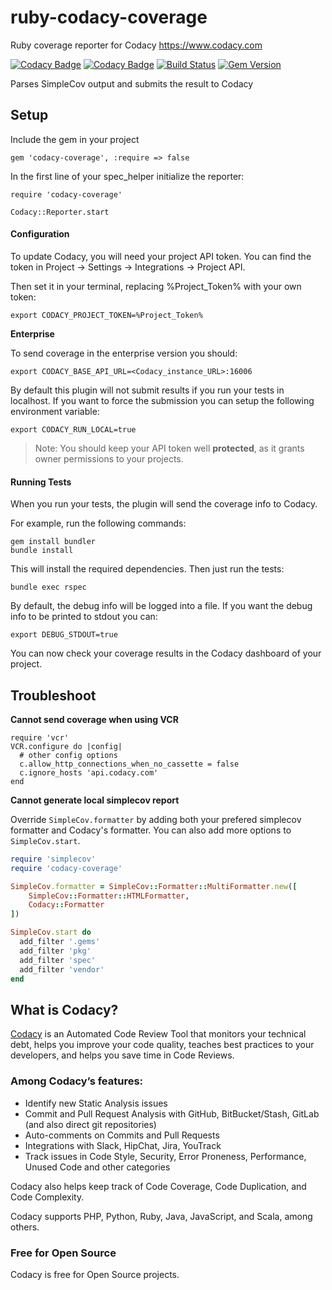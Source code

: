 # ruby-codacy-coverage

Ruby coverage reporter for Codacy https://www.codacy.com

[![Codacy Badge](https://api.codacy.com/project/badge/grade/72a7aaa0e3fd4a8db27607da159d3daa)](https://www.codacy.com/app/Codacy/ruby-codacy-coverage)
[![Codacy Badge](https://api.codacy.com/project/badge/coverage/72a7aaa0e3fd4a8db27607da159d3daa)](https://www.codacy.com/app/Codacy/ruby-codacy-coverage)
[![Build Status](https://circleci.com/gh/codacy/ruby-codacy-coverage.png?style=shield&circle-token=:circle-token)](https://circleci.com/gh/codacy/ruby-codacy-coverage)
[![Gem Version](https://badge.fury.io/rb/codacy-coverage.svg)](https://badge.fury.io/rb/codacy-coverage)

Parses SimpleCov output and submits the result to Codacy

## Setup

Include the gem in your project

```
gem 'codacy-coverage', :require => false
```

In the first line of your spec_helper initialize the reporter:

```
require 'codacy-coverage'

Codacy::Reporter.start
```


#### Configuration

To update Codacy, you will need your project API token. You can find the token in Project -> Settings -> Integrations -> Project API.

Then set it in your terminal, replacing %Project_Token% with your own token:

```
export CODACY_PROJECT_TOKEN=%Project_Token%
```

**Enterprise**

To send coverage in the enterprise version you should:
```
export CODACY_BASE_API_URL=<Codacy_instance_URL>:16006
```

By default this plugin will not submit results if you run your tests in localhost. If you want to force the submission you can setup the following environment variable:

```
export CODACY_RUN_LOCAL=true
```

> Note: You should keep your API token well **protected**, as it grants owner permissions to your projects.

#### Running Tests

When you run your tests, the plugin will send the coverage info to Codacy.

For example, run the following commands:

```
gem install bundler
bundle install
```

This will install the required dependencies. Then just run the tests:

```
bundle exec rspec
```

By default, the debug info will be logged into a file. If you want the debug info to be printed to stdout you can:

```
export DEBUG_STDOUT=true
```

You can now check your coverage results in the Codacy dashboard of your project.

## Troubleshoot

**Cannot send coverage when using VCR**

```
require 'vcr'
VCR.configure do |config|
  # other config options
  c.allow_http_connections_when_no_cassette = false
  c.ignore_hosts 'api.codacy.com'
end
```

**Cannot generate local simplecov report**

Override `SimpleCov.formatter` by adding both your prefered simplecov formatter and Codacy's formatter.
You can also add more options to `SimpleCov.start`.

```ruby
require 'simplecov'
require 'codacy-coverage'

SimpleCov.formatter = SimpleCov::Formatter::MultiFormatter.new([
    SimpleCov::Formatter::HTMLFormatter,
    Codacy::Formatter
])

SimpleCov.start do
  add_filter '.gems'
  add_filter 'pkg'
  add_filter 'spec'
  add_filter 'vendor'
end
```

## What is Codacy?

[Codacy](https://www.codacy.com/) is an Automated Code Review Tool that monitors your technical debt, helps you improve your code quality, teaches best practices to your developers, and helps you save time in Code Reviews.

### Among Codacy’s features:

 - Identify new Static Analysis issues
 - Commit and Pull Request Analysis with GitHub, BitBucket/Stash, GitLab (and also direct git repositories)
 - Auto-comments on Commits and Pull Requests
 - Integrations with Slack, HipChat, Jira, YouTrack
 - Track issues in Code Style, Security, Error Proneness, Performance, Unused Code and other categories

Codacy also helps keep track of Code Coverage, Code Duplication, and Code Complexity.

Codacy supports PHP, Python, Ruby, Java, JavaScript, and Scala, among others.

### Free for Open Source

Codacy is free for Open Source projects.
